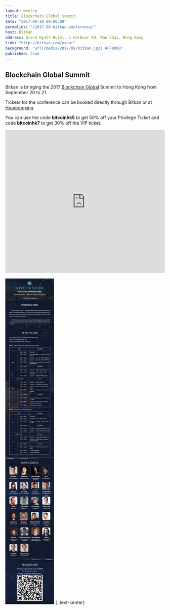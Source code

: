 ```yaml
---
layout: meetup
title: Blockchain Global Summit
date: "2017-09-20 09:00:00"
permalink: "/2017-09-bitkan-conference/"
host: Bitkan
address: Grand Hyatt Hotel, 1 Harbour Rd, Wan Chai, Hong Kong
link: "http://bitkan.com/event"
background: "url(/media/2017/09/bitkan.jpg) #FF0000"
published: true
---
```


## Blockchain Global Summit

Bitkan is bringing the 2017 [Blockchain Global](http://bitkan.com/event) Summit to Hong Kong from September 20 to 21. 

Tickets for the conference can be booked directly through Bitkan or at [Huodongxing](http://www.huodongxing.com/event/2403915831400). 

You can use the code **bitcoinhk5** to get 50% off your Privilege Ticket and code **bitcoinhk7** to get 30% off the VIP ticket.

<iframe src="https://www.google.com/maps/embed?pb=!1m18!1m12!1m3!1d1097.6164984499298!2d114.17208070572586!3d22.28075057456224!2m3!1f0!2f0!3f0!3m2!1i1024!2i768!4f13.1!3m3!1m2!1s0x0%3A0x2b7f115b769b548b!2sGrand+Hyatt+Hong+Kong!5e0!3m2!1sen!2s!4v1505489042698" width="100%" height="450" frameborder="0" style="border:0" allowfullscreen></iframe>

[![Bitkan Blockchain Summit Program](/media/2017/09/bitkan-program.jpg)](http://bitkan.com/event)
{:.text-center}
